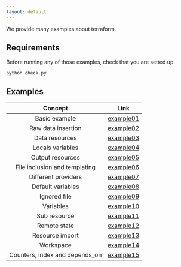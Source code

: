 ```yaml
---
layout: default
---
```


We provide many examples about terraform.

## Requirements

Before running any of those examples, check that you are setted up.

	python check.py

## Examples

| Concept                        | Link                   |
|:------------------------------:|:----------------------:|
| Basic example                  | [example01](example01) |
| Raw data insertion             | [example02](example02) |
| Data resources                 | [example03](example03) |
| Locals variables               | [example04](example04) |
| Output resources               | [example05](example05) |
| File inclusion and templating  | [example06](example06) |
| Different providers            | [example07](example07) |
| Default variables              | [example08](example08) |
| Ignored file                   | [example09](example09) |
| Variables                      | [example10](example10) |
| Sub resource                   | [example11](example11) |
| Remote state                   | [example12](example12) |
| Resource import                | [example13](example13) |
| Workspace                      | [example14](example14) |
| Counters, index and depends_on | [example15](example15) |
